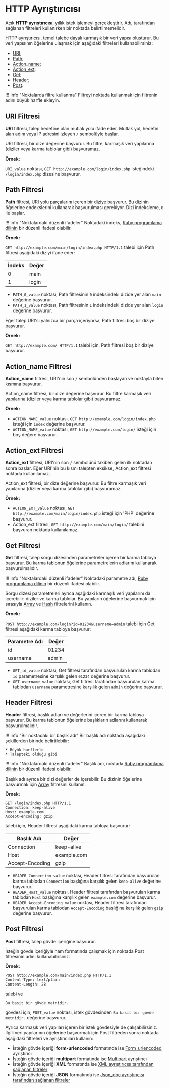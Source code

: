[link-ruby]:                http://ruby-doc.org/core-2.6.1/doc/regexp_rdoc.html
[link-formurlencoded]:      form-urlencoded.md
[link-multipart]:           multipart.md
[link-xml]:                 xml.md
[link-json]:                json.md

[link-get-array]:           array.md#the-example-of-using-the-get-filter-with-the-array-filter
[link-get-hash]:            hash.md#the-example-of-using-the-get-filter-and-the-hash-filter
[link-header-array]:        array.md#the-example-of-using-the-header-filter-with-the-array-filter

[anchor1]:      #uri-filter
[anchor2]:      #path-filter
[anchor3]:      #action_name-filter
[anchor4]:      #action_ext-filter
[anchor5]:      #get-filter
[anchor6]:      #header-filter
[anchor7]:      #post-filter

# HTTP Ayrıştırıcısı

Açık **HTTP ayrıştırıcısı**, yıllık istek işlemeyi gerçekleştirir. Adı, tarafından sağlanan filtreleri kullanırken bir noktada belirtilmemelidir.

HTTP ayrıştırıcısı, temel talebe dayalı karmaşık bir veri yapısı oluşturur. Bu veri yapısının öğelerine ulaşmak için aşağıdaki filtreleri kullanabilirsiniz:

* [URI][anchor1];
* [Path][anchor2];
* [Action_name][anchor3];
* [Action_ext][anchor4];
* [Get][anchor5];
* [Header][anchor6];
* [Post][anchor7].

!!! info "Noktalarda filtre kullanma"
    Filtreyi noktada kullanmak için filtrenin adını büyük harfle ekleyin.

## URI Filtresi

**URI** filtresi, talep hedefine olan mutlak yolu ifade eder. Mutlak yol, hedefin alan adını veya IP adresini izleyen `/` sembolüyle başlar.

URI filtresi, bir dize değerine başvurur. Bu filtre, karmaşık veri yapılarına (diziler veya karma tablolar gibi) başvuramaz.

**Örnek:** 

`URI_value` noktası, `GET http://example.com/login/index.php` isteğindeki `/login/index.php` dizesine başvurur.


## Path Filtresi

**Path** filtresi, URI yolu parçalarını içeren bir diziye başvurur. Bu dizinin öğelerine endekslerini kullanarak başvurulması gerekiyor. Dizi indeksleme, `0` ile başlar.

!!! info "Noktalardaki düzenli ifadeler"
    Noktadaki indeks, [Ruby programlama dilinin][link-ruby] bir düzenli ifadesi olabilir.

**Örnek:** 

`GET http://example.com/main/login/index.php HTTP/1.1` talebi için Path filtresi aşağıdaki diziyi ifade eder:

| İndeks  | Değer   |
|--------|----------|
| 0      | main     |
| 1      | login    |

* `PATH_0_value` noktası, Path filtresinin `0` indeksindeki dizide yer alan `main` değerine başvurur.
* `PATH_1_value` noktası, Path filtresinin `1` indeksindeki dizide yer alan `login` değerine başvurur.

Eğer talep URI'si yalnızca bir parça içeriyorsa, Path filtresi boş bir diziye başvurur.

**Örnek:**

`GET http://example.com/ HTTP/1.1` talebi için, Path filtresi boş bir diziye başvurur.

## Action_name Filtresi

**Action_name** filtresi, URI'nin son `/` sembolünden başlayan ve noktayla biten kısmına başvurur.

Action_name filtresi, bir dize değerine başvurur. Bu filtre karmaşık veri yapılarına (diziler veya karma tablolar gibi) başvuramaz.

**Örnek:** 
* `ACTION_NAME_value` noktası, `GET http://example.com/login/index.php` isteği için `index` değerine başvurur.
* `ACTION_NAME_value` noktası, `GET http://example.com/login/` isteği için boş değere başvurur.


## Action_ext Filtresi

**Action_ext** filtresi, URI'nin son `/` sembolünü takiben gelen ilk noktadan sonra başlar. Eğer URI'nin bu kısmı talepten eksikse, Action_ext filtresi noktada kullanılamaz.

Action_ext filtresi, bir dize değerine başvurur. Bu filtre karmaşık veri yapılarına (diziler veya karma tablolar gibi) başvuramaz.

**Örnek:** 

* `ACTION_EXT_value` noktası, `GET http://example.com/main/login/index.php` isteği için 'PHP' değerine başvurur.
* Action_ext filtresi, `GET http://example.com/main/login/` talebini başvuran noktada kullanılamaz.

## Get Filtresi

**Get** filtresi, talep sorgu dizesinden parametreler içeren bir karma tabloya başvurur. Bu karma tablonun öğelerine parametrelerin adlarını kullanarak başvurulmalıdır.

!!! info "Noktalardaki düzenli ifadeler"
    Noktadaki parametre adı, [Ruby programlama dilinin][link-ruby] bir düzenli ifadesi olabilir.

Sorgu dizesi parametreleri ayrıca aşağıdaki karmaşık veri yapılarını da içerebilir: diziler ve karma tablolar. Bu yapıların öğelerine başvurmak için sırasıyla [Array][link-get-array] ve [Hash][link-get-hash] filtrelerini kullanın.

**Örnek:** 

`POST http://example.com/login?id=01234&username=admin` talebi için Get filtresi aşağıdaki karma tabloya başvurur:

| Parametre Adı | Değer   |
|---------------|---------|
| id            | 01234   |
| username      | admin   |

* `GET_id_value` noktası, Get filtresi tarafından başvurulan karma tablodan `id` parametresine karşılık gelen `01234` değerine başvurur.
* `GET_username_value` noktası, Get filtresi tarafından başvurulan karma tablodan `username` parametresine karşılık gelen `admin` değerine başvurur.


## Header Filtresi

**Header** filtresi, başlık adları ve değerlerini içeren bir karma tabloya başvurur. Bu karma tablonun öğelerine başlıkların adlarını kullanarak başvurulmalıdır.

!!! info "Bir noktadaki bir başlık adı"
    Bir başlık adı noktada aşağıdaki şekillerden birinde belirtilebilir:

    * Büyük harflerle
    * Talepteki olduğu gibi

!!! info "Noktalardaki düzenli ifadeler"
    Başlık adı, noktada [Ruby programlama dilinin][link-ruby] bir düzenli ifadesi olabilir.


Başlık adı ayrıca bir dizi değerler de içerebilir. Bu dizinin öğelerine başvurmak için [Array][link-header-array] filtresini kullanın.

**Örnek:** 

```
GET /login/index.php HTTP/1.1
Connection: keep-alive
Host: example.com
Accept-encoding: gzip
```

talebi için, Header filtresi aşağıdaki karma tabloya başvurur:

| Başlık Adı      | Değer        |
|-----------------|-------------|
| Connection      | keep-alive  |
| Host            | example.com |
| Accept-Encoding | gzip        |

* `HEADER_Connection_value` noktası, Header filtresi tarafından başvurulan karma tablodan `Connection` başlığına karşılık gelen `keep-alive` değerine başvurur.
* `HEADER_Host_value` noktası, Header filtresi tarafından başvurulan karma tablodan `Host` başlığına karşılık gelen `example.com` değerine başvurur.
* `HEADER_Accept-Encoding_value` noktası, Header filtresi tarafından başvurulan karma tablodan `Accept-Encoding` başlığına karşılık gelen `gzip` değerine başvurur.



## Post Filtresi

**Post** filtresi, talep gövde içeriğine başvurur.

İsteğin gövde içeriğiyle ham formatında çalışmak için noktada Post filtresinin adını kullanabilirsiniz.

**Örnek:** 

```
POST http://example.com/main/index.php HTTP/1.1
Content-Type: text/plain
Content-Length: 28
```

talebi ve

```
Bu basit bir gövde metnidir.
```

gövdesi için, `POST_value` noktası, istek gövdesinden `Bu basit bir gövde metnidir.` değerine başvurur.

Ayrıca karmaşık veri yapıları içeren bir istek gövdesiyle de çalışabilirsiniz. İlgili veri yapılarının öğelerine başvurmak için Post filtreden sonra noktada aşağıdaki filtreleri ve ayrıştırıcıları kullanın: 
* İsteğin gövde içeriği **form-urlencoded** formatında ise [Form_urlencoded][link-formurlencoded] ayrıştırıcı
* İsteğin gövde içeriği **multipart** formatında ise [Multipart][link-multipart] ayrıştırıcı
* İsteğin gövde içeriği **XML** formatında ise [XML ayrıştırıcısı tarafından sağlanan filtreler][link-xml] 
* İsteğin gövde içeriği **JSON** formatında ise [Json_doc ayrıştırıcısı tarafından sağlanan filtreler][link-json] 
